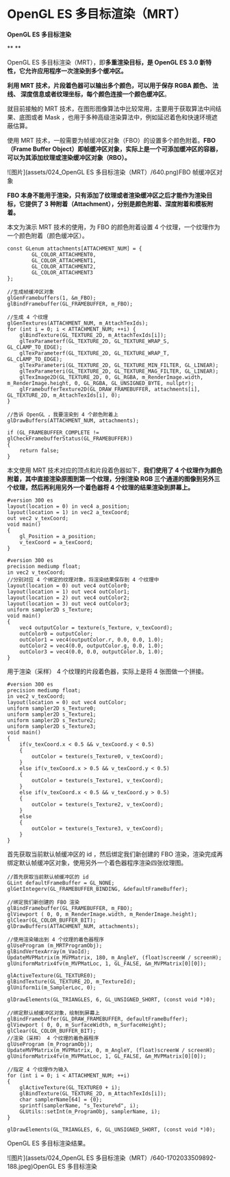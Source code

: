# OpenGL ES 多目标渲染（MRT）

**OpenGL ES 多目标渲染**

**
**

OpenGL ES 多目标渲染（MRT），即**多重渲染目标，是 OpenGL ES 3.0 新特性，它允许应用程序一次渲染到多个缓冲区。**



**利用 MRT 技术，片段着色器可以输出多个颜色，可以用于保存 RGBA 颜色、 法线、 深度信息或者纹理坐标，每个颜色连接一个颜色缓冲区**。



就目前接触的 MRT 技术，在图形图像算法中比较常用，主要用于获取算法中间结果、底图或者 Mask ，也用于多种高级渲染算法中，例如延迟着色和快速环境遮蔽估算。



使用 MRT 技术，一般需要为帧缓冲区对象（FBO）的设置多个颜色附着。**FBO（Frame Buffer Object）即帧缓冲区对象，实际上是一个可添加缓冲区的容器，可以为其添加纹理或渲染缓冲区对象（RBO）。**



![图片](assets/024_OpenGL ES 多目标渲染（MRT）/640.png)FBO 帧缓冲区对象

**FBO 本身不能用于渲染，只有添加了纹理或者渲染缓冲区之后才能作为渲染目标，它提供了 3 种附着（Attachment），分别是颜色附着、深度附着和模板附着。**



本文为演示 MRT 技术的使用，为 FBO 的颜色附着设置 4 个纹理，一个纹理作为一个颜色附着（颜色缓冲区）。



```
const GLenum attachments[ATTACHMENT_NUM] = {
        GL_COLOR_ATTACHMENT0,
        GL_COLOR_ATTACHMENT1,
        GL_COLOR_ATTACHMENT2,
        GL_COLOR_ATTACHMENT3
};

//生成帧缓冲区对象
glGenFramebuffers(1, &m_FBO);
glBindFramebuffer(GL_FRAMEBUFFER, m_FBO);

//生成 4 个纹理
glGenTextures(ATTACHMENT_NUM, m_AttachTexIds);
for (int i = 0; i < ATTACHMENT_NUM; ++i) {
    glBindTexture(GL_TEXTURE_2D, m_AttachTexIds[i]);
    glTexParameterf(GL_TEXTURE_2D, GL_TEXTURE_WRAP_S, GL_CLAMP_TO_EDGE);
    glTexParameterf(GL_TEXTURE_2D, GL_TEXTURE_WRAP_T, GL_CLAMP_TO_EDGE);
    glTexParameteri(GL_TEXTURE_2D, GL_TEXTURE_MIN_FILTER, GL_LINEAR);
    glTexParameteri(GL_TEXTURE_2D, GL_TEXTURE_MAG_FILTER, GL_LINEAR);
    glTexImage2D(GL_TEXTURE_2D, 0, GL_RGBA, m_RenderImage.width, m_RenderImage.height, 0, GL_RGBA, GL_UNSIGNED_BYTE, nullptr);
    glFramebufferTexture2D(GL_DRAW_FRAMEBUFFER, attachments[i], GL_TEXTURE_2D, m_AttachTexIds[i], 0);
}

//告诉 OpenGL ，我要渲染到 4 个颜色附着上
glDrawBuffers(ATTACHMENT_NUM, attachments);

if (GL_FRAMEBUFFER_COMPLETE != glCheckFramebufferStatus(GL_FRAMEBUFFER))
{
    return false;
}
```



本文使用 MRT 技术对应的顶点和片段着色器如下，**我们使用了 4 个纹理作为颜色附着，其中直接渲染原图到第一个纹理，分别渲染 RGB 三个通道的图像到另外三个纹理，然后再利用另外一个着色器将 4 个纹理的结果渲染到屏幕上。**



```
#version 300 es
layout(location = 0) in vec4 a_position;
layout(location = 1) in vec2 a_texCoord;
out vec2 v_texCoord;
void main()
{
    gl_Position = a_position;
    v_texCoord = a_texCoord;
}

#version 300 es
precision mediump float;
in vec2 v_texCoord;
//分别对应 4 个绑定的纹理对象，将渲染结果保存到 4 个纹理中
layout(location = 0) out vec4 outColor0;
layout(location = 1) out vec4 outColor1;
layout(location = 2) out vec4 outColor2;
layout(location = 3) out vec4 outColor3;
uniform sampler2D s_Texture;
void main()
{
    vec4 outputColor = texture(s_Texture, v_texCoord);
    outColor0 = outputColor;
    outColor1 = vec4(outputColor.r, 0.0, 0.0, 1.0);
    outColor2 = vec4(0.0, outputColor.g, 0.0, 1.0);
    outColor3 = vec4(0.0, 0.0, outputColor.b, 1.0);
}
```


用于渲染（采样） 4 个纹理的片段着色器，实际上是将 4 张图做一个拼接。



```
#version 300 es
precision mediump float;
in vec2 v_texCoord;
layout(location = 0) out vec4 outColor;
uniform sampler2D s_Texture0;
uniform sampler2D s_Texture1;
uniform sampler2D s_Texture2;
uniform sampler2D s_Texture3;
void main()
{
    if(v_texCoord.x < 0.5 && v_texCoord.y < 0.5)
    {   
        outColor = texture(s_Texture0, v_texCoord);
    }
    else if(v_texCoord.x > 0.5 && v_texCoord.y < 0.5)
    {
        outColor = texture(s_Texture1, v_texCoord);
    }
    else if(v_texCoord.x < 0.5 && v_texCoord.y > 0.5)
    {
        outColor = texture(s_Texture2, v_texCoord);
    }
    else
    {
        outColor = texture(s_Texture3, v_texCoord);
    }
}
```



首先获取当前默认帧缓冲区的 id ，然后绑定我们新创建的 FBO 渲染，渲染完成再绑定默认帧缓冲区对象，使用另外一个着色器程序渲染四张纹理图。



```
//首先获取当前默认帧缓冲区的 id 
GLint defaultFrameBuffer = GL_NONE;
glGetIntegerv(GL_FRAMEBUFFER_BINDING, &defaultFrameBuffer);

//绑定我们新创建的 FBO 渲染
glBindFramebuffer(GL_FRAMEBUFFER, m_FBO);
glViewport ( 0, 0, m_RenderImage.width, m_RenderImage.height);
glClear(GL_COLOR_BUFFER_BIT);
glDrawBuffers(ATTACHMENT_NUM, attachments);

//使用渲染输出到 4 个纹理的着色器程序
glUseProgram (m_MRTProgramObj);
glBindVertexArray(m_VaoId);
UpdateMVPMatrix(m_MVPMatrix, 180, m_AngleY, (float)screenW / screenH);
glUniformMatrix4fv(m_MVPMatLoc, 1, GL_FALSE, &m_MVPMatrix[0][0]);

glActiveTexture(GL_TEXTURE0);
glBindTexture(GL_TEXTURE_2D, m_TextureId);
glUniform1i(m_SamplerLoc, 0);

glDrawElements(GL_TRIANGLES, 6, GL_UNSIGNED_SHORT, (const void *)0);

//绑定默认帧缓冲区对象，绘制到屏幕上
glBindFramebuffer(GL_DRAW_FRAMEBUFFER, defaultFrameBuffer);
glViewport ( 0, 0, m_SurfaceWidth, m_SurfaceHeight);
glClear(GL_COLOR_BUFFER_BIT);
//渲染（采样） 4 个纹理的着色器程序
glUseProgram (m_ProgramObj);
UpdateMVPMatrix(m_MVPMatrix, 0, m_AngleY, (float)screenW / screenH);
glUniformMatrix4fv(m_MVPMatLoc, 1, GL_FALSE, &m_MVPMatrix[0][0]);

//指定 4 个纹理作为输入
for (int i = 0; i < ATTACHMENT_NUM; ++i)
{
    glActiveTexture(GL_TEXTURE0 + i);
    glBindTexture(GL_TEXTURE_2D, m_AttachTexIds[i]);
    char samplerName[64] = {0};
    sprintf(samplerName, "s_Texture%d", i);
    GLUtils::setInt(m_ProgramObj, samplerName, i);
}

glDrawElements(GL_TRIANGLES, 6, GL_UNSIGNED_SHORT, (const void *)0);
```



OpenGL ES 多目标渲染结果。



![图片](assets/024_OpenGL ES 多目标渲染（MRT）/640-1702033509892-188.jpeg)OpenGL ES 多目标渲染